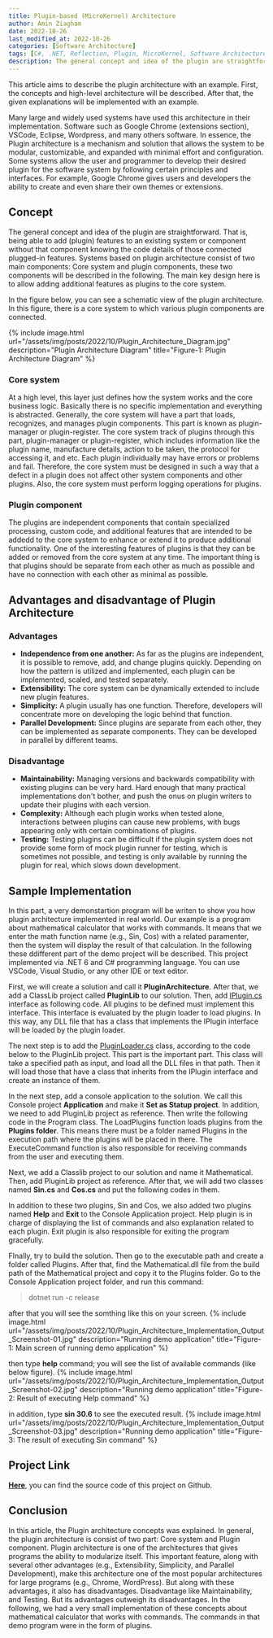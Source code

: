```yaml
---
title: Plugin-based (MicroKernel) Architecture
author: Amin Ziagham
date: 2022-10-26
last_modified_at: 2022-10-26
categories: [Software Architecture]
tags: [C#, .NET, Reflection, Plugin, MicroKernel, Software Architecture]
description: The general concept and idea of the plugin are straightforward. That is, being able to add (plugin) features to an existing system or component without...
---
```


This article aims to describe the plugin architecture with an example. First, the concepts and high-level architecture will be described. After that, the given explanations will be implemented with an example.

Many large and widely used systems have used this architecture in their implementation. Software such as Google Chrome (extensions section), VSCode, Eclipse, Wordpress, and many others software. In essence, the Plugin architecture is a mechanism and solution that allows the system to be modular, customizable, and expanded with minimal effort and configuration. Some systems allow the user and programmer to develop their desired plugin for the software system by following certain principles and interfaces. For example, Google Chrome gives users and developers the ability to create and even share their own themes or extensions.

## Concept
The general concept and idea of the plugin are straightforward. That is, being able to add (plugin) features to an existing system or component without that component knowing the code details of those connected plugged-in features. Systems based on plugin architecture consist of two main components: Core system and plugin components, these two components will be described in the following. The main key design here is to allow adding additional features as plugins to the core system.

In the figure below, you can see a schematic view of the plugin architecture. In this figure, there is a core system to which various plugin components are connected.

{% include image.html url="/assets/img/posts/2022/10/Plugin_Architecture_Diagram.jpg" description="Plugin Architecture Diagram" title="Figure-1: Plugin Architecture Diagram" %}

### Core system
At a high level, this layer just defines how the system works and the core business logic. Basically there is no specific implementation and everything is abstracted. Generally, the core system will have a part that loads, recognizes, and manages plugin components. This part is known as plugin-manager or plugin-register. The core system track of plugins through this part, plugin-manager or plugin-register, which includes information like the plugin name, manufacture details, action to be taken, the protocol for accessing it, and etc. Each plugin individually may have errors or problems and fail. Therefore, the core system must be designed in such a way that a defect in a plugin does not affect other system components and other plugins. Also, the core system must perform logging operations for plugins.

### Plugin component
The plugins are independent components that contain specialized processing, custom code, and additional features that are intended to be addedd to the core system to enhance or extend it to produce additional functionality. One of the interesting features of plugins is that they can be added or removed from the core system at any time. The important thing is that plugins should be separate from each other as much as possible and have no connection with each other as minimal as possible.

## Advantages and disadvantage of Plugin Architecture
### Advantages
- **Independence from one another:** As far as the plugins are independent, it is possible to remove, add, and change plugins quickly. Depending on how the pattern is utilized and implemented, each plugin can be implemented, scaled, and tested separately.
- **Extensibility:** The core system can be dynamically extended to include new plugin features.
- **Simplicity:** A plugin usually has one function. Therefore, developers will concentrate more on developing the logic behind that function.
- **Parallel Development:** Since plugins are separate from each other, they can be implemented as separate components. They can be developed in parallel by different teams.

### Disadvantage
- **Maintainability:** Managing versions and backwards compatibility with existing plugins can be very hard. Hard enough that many practical implementations don't bother, and push the onus on plugin writers to update their plugins with each version.
- **Complexity:** Although each plugin works when tested alone, interactions between plugins can cause new problems, with bugs appearing only with certain combinations of plugins.
- **Testing:** Testing plugins can be difficult if the plugin system does not provide some form of mock plugin runner for testing, which is sometimes not possible, and testing is only available by running the plugin for real, which slows down development.

## Sample Implementation
In this part, a very demonstartion program will be writen to show you how plugin architecture implemented in real world. Our example is a program about mathematical calculator that works with commands. It means that we enter the math function name (e.g., Sin, Cos) with a related paramenter, then the system will display the result of that calculation. In the following these ddifferent part of the demo project will be described. This project implemented via .NET 6 and C# programming language. You can use VSCode, Visual Studio, or any other IDE or text editor.

First, we will create a solution and call it **PluginArchitecture**. After that, we add a ClassLib project called **PluginLib** to our solution. Then, add <u>IPlugin.cs</u> interface as following code. All plugins to be defined must implement this interface. This interface is evaluated by the plugin loader to load plugins. In this way, any DLL file that has a class that implements the IPlugin interface will be loaded by the plugin loader.
<script src="https://gist.github.com/ziagham/389a73ad4865951b782c676a488c351a.js"></script>

The next step is to add the <u>PluginLoader.cs</u> class, according to the code below to the PluginLib project. This part is the important part. This class will take a specified path as input, and load all the DLL files in that path. Then it will load those that have a class that inherits from the IPlugin interface and create an instance of them.
<script src="https://gist.github.com/ziagham/7ffb6e65e14947aa66f2ea6006dac988.js"></script>

In the next step, add a console application to the solution. We call this Console project **Application** and make it **Set as Statup project**. In addition, we need to add PluginLib project as reference. Then write the following code in the Program class. The LoadPlugins function loads plugins from the **Plugins folder**. This means there must be a folder named Plugins in the execution path where the plugins will be placed in there. The ExecuteCommand function is also responsible for receiving commands from the user and executing them.
<script src="https://gist.github.com/ziagham/197c1982772540e8e800fdb03fbf0b3d.js"></script>

Next, we add a Classlib project to our solution and name it Mathematical. Then, add PluginLib project as reference. After that, we will add two classes named **Sin.cs** and **Cos.cs** and put the following codes in them.

<script src="https://gist.github.com/ziagham/d049f05df0032f2089025a88473b631b.js"></script>

<script src="https://gist.github.com/ziagham/cdc71e663ef11e4bf30f025db1d2a075.js"></script>

In addition to these two plugins, Sin and Cos, we also added two plugins named **Help** and **Exit** to the Console Application project. Help plugin is in charge of displaying the list of commands and also explanation related to each plugin. Exit plugin is also responsible for exiting the program gracefully.

FInally, try to build the solution. Then go to the executable path and create a folder called Plugins. After that, find the Mathematical.dll file from the build path of the Mathematical project and copy it to the Plugins folder. Go to the Console Application project folder, and run this command:

> dotnet run -c release

after that you will see the somthing like this on your screen.
{% include image.html url="/assets/img/posts/2022/10/Plugin_Architecture_Implementation_Output_Screenshot-01.jpg" description="Running demo application" title="Figure-1: Main screen of running demo application" %}

then type **help** command; you will see the list of available commands (like below figure).
{% include image.html url="/assets/img/posts/2022/10/Plugin_Architecture_Implementation_Output_Screenshot-02.jpg" description="Running demo application" title="Figure-2: Result of executing Help command" %}

in addition, type **sin 30.6** to see the executed result.
{% include image.html url="/assets/img/posts/2022/10/Plugin_Architecture_Implementation_Output_Screenshot-03.jpg" description="Running demo application" title="Figure-3: The result of executing Sin command" %}

## Project Link
<a target="_blank" href="https://github.com/NextCodeBlock/PluginArchitecture-Demo">**Here**</a>, you can find the source code of this project on Github.

## Conclusion
In this article, the Plugin architecture concepts was explained. In general, the plugin architecture is consist of two part: Core system and Plugin component. Plugin architecture is one of the architectures that gives programs the ability to modularize itself. This important feature, along with several other advantages (e.g., Extensibility, Simplicity, and Parallel Development), make this architecture one of the most popular architectures for large programs (e.g., Chrome, WordPress). But along with these advantages, it also has disadvantages. Disadvantage like Maintainability, and Testing. But its advantages outweigh its disadvantages. In the following, we had a very small implementation of these concepts about mathematical calculator that works with commands. The commands in that demo program were in the form of plugins.